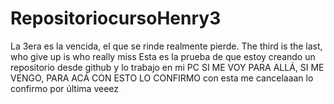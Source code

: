 # RepositoriocursoHenry3
La 3era es la vencida, el que se rinde realmente pierde. The third is the last, who give up is who really miss
Esta es la prueba de que estoy creando un repositorio desde github y lo trabajo en mi PC
SI ME VOY PARA ALLÁ, SI ME VENGO, PARA ACÁ 
CON ESTO LO CONFIRMO
con esta me cancelaaan
lo confirmo por última veeez
